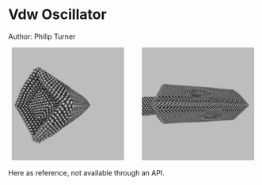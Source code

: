 # Vdw Oscillator

Author: Philip Turner

<p align="center">
  <img alt="Image 1" src="./VdwOscillator_Image1.jpg" width="45%">
&nbsp; &nbsp; &nbsp; &nbsp;
  <img alt="Image 2" src="./VdwOscillator_Image2.jpg" width="45%">
</p>

Here as reference, not available through an API.
